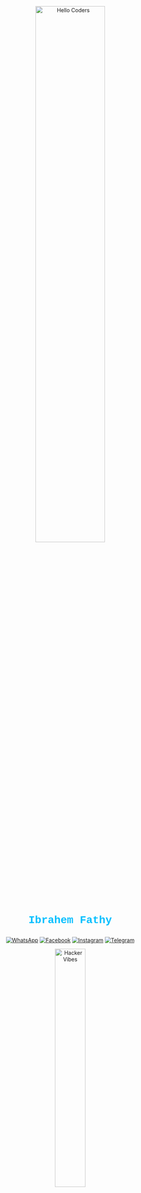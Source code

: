 <div align="center" width="50">

<!-- 👋 GIF الأول: Hello Coders -->
<img src="https://github.com/SP-XD/SP-XD/blob/main/images/hellocoders_rounded.gif?raw=true" 
     alt="Hello Coders" width="60%"/> <br>

<!-- ✨ الاسم بعد التعديل -->
<h3 style="font-size: 28px; color: #00BFFF; font-family: 'Courier New', monospace;">
Ibrahem Fathy
</h3>

<!-- 🌐 روابط التواصل -->
[![WhatsApp](https://img.shields.io/badge/WhatsApp-25D366?style=flat&logo=whatsapp&logoColor=white)](https://wa.me/201124853430)
[![Facebook](https://img.shields.io/badge/Facebook-1877F2?style=flat&logo=facebook&logoColor=white)](https://www.facebook.com/share/1FyasGLBSD/)
[![Instagram](https://img.shields.io/badge/Instagram-E4405F?style=flat&logo=instagram&logoColor=white)](https://www.instagram.com/ibrahemfathytor)
[![Telegram](https://img.shields.io/badge/Telegram-2CA5E0?style=flat&logo=telegram&logoColor=white)](https://t.me/spxd007)

<!-- 👨‍💻 GIF الثاني -->
<img src="https://github.com/SP-XD/SP-XD/blob/main/images/dev-working_rounded.gif?raw=true" 
     alt="Hacker Vibes" width="40%"/><br> 

</div>

<hr></hr>

### 🛠️ Tools & Technologies

![Java](https://img.shields.io/badge/Java-ED8B00?style=flat&logo=java&logoColor=white)
![C++](https://img.shields.io/badge/C%2B%2B-00599C?style=flat&logo=c%2B%2B&logoColor=white)
![VSCode](https://img.shields.io/badge/Visual_Studio-0078D4?style=flat&logo=visual%20studio%20code&logoColor=white)

```dart
// tools_I_use organized

class About extends Me { 
  const myTools = {  
    "ProgrammingLanguages" : { "Java", "C++" },
    "Editors" : { "Visual Studio" }
  };
}

